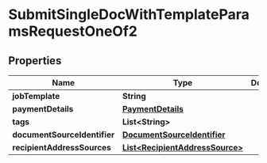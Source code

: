 

# SubmitSingleDocWithTemplateParamsRequestOneOf2


## Properties

| Name | Type | Description | Notes |
|------------ | ------------- | ------------- | -------------|
|**jobTemplate** | **String** |  |  |
|**paymentDetails** | [**PaymentDetails**](PaymentDetails.md) |  |  [optional] |
|**tags** | **List&lt;String&gt;** |  |  [optional] |
|**documentSourceIdentifier** | [**DocumentSourceIdentifier**](DocumentSourceIdentifier.md) |  |  |
|**recipientAddressSources** | [**List&lt;RecipientAddressSource&gt;**](RecipientAddressSource.md) |  |  |




